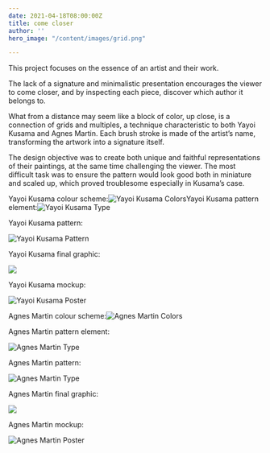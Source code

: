 ```yaml
---
date: 2021-04-18T08:00:00Z
title: come closer
author: ''
hero_image: "/content/images/grid.png"

---
```

This project focuses on the essence of an artist and their work.

The lack of a signature and minimalistic presentation encourages the viewer to come closer, and by inspecting each piece, discover which author it belongs to.

What from a distance may seem like a block of color, up close, is a connection of grids and multiples, a technique characteristic to both Yayoi Kusama and Agnes Martin. Each brush stroke is made of the artist’s name, transforming the artwork into a signature itself.

The design objective was to create both unique and faithful representations of their paintings, at the same time challenging the viewer. The most difficult task was to ensure the pattern would look good both in miniature and scaled up, which proved troublesome especially in Kusama’s case.

Yayoi Kusama colour scheme:![Yayoi Kusama Colors](/content/images/kusama_cmyk.png "Yayoi Kusama Colors")Yayoi Kusama pattern element:![Yayoi Kusama Type](/content/images/kusama-1.png "Yayoi Kusama Type")

Yayoi Kusama pattern:

  
![Yayoi Kusama Pattern](/content/images/kusama_poster_transp.png "Yayoi Kusama Pattern")

Yayoi Kusama final graphic:

![](/content/images/kusama_tate_poster_f.png)

Yayoi Kusama mockup:

![Yayoi Kusama Poster](/content/images/kusama.png "Yayoi Kusama Poster")

Agnes Martin colour scheme:![Agnes Martin Colors](/content/images/martin_cmyk.png "Agnes Martin Colors")

Agnes Martin pattern element:

![Agnes Martin Type](/content/images/martin-1.png "Agnes Martin Type")

Agnes Martin pattern:

![Agnes Martin Type](/content/images/martin-sq.png "Agnes Martin Type")

Agnes Martin final graphic:

![](/content/images/martin_tate_poster_f.png)

Agnes Martin mockup:

![Agnes Martin Poster](/content/images/martin.png "Agnes Martin Poster")
